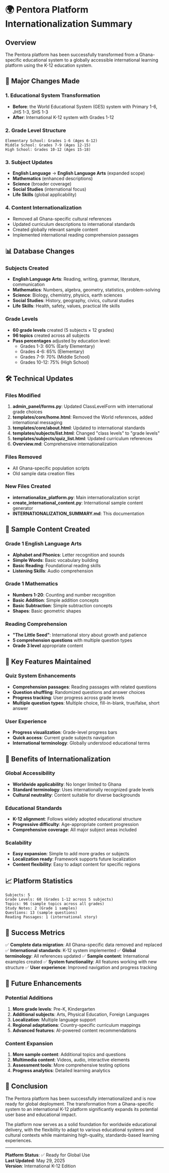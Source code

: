 # 🌍 Pentora Platform Internationalization Summary

## Overview
The Pentora platform has been successfully transformed from a Ghana-specific educational system to a globally accessible international learning platform using the K-12 education system.

## 🔄 Major Changes Made

### 1. **Educational System Transformation**
- **Before**: the World Educational System (GES) system with Primary 1-6, JHS 1-3, SHS 1-3
- **After**: International K-12 system with Grades 1-12

### 2. **Grade Level Structure**
```
Elementary School: Grades 1-6 (Ages 6-12)
Middle School: Grades 7-9 (Ages 12-15)  
High School: Grades 10-12 (Ages 15-18)
```

### 3. **Subject Updates**
- **English Language** → **English Language Arts** (expanded scope)
- **Mathematics** (enhanced descriptions)
- **Science** (broader coverage)
- **Social Studies** (international focus)
- **Life Skills** (global applicability)

### 4. **Content Internationalization**
- Removed all Ghana-specific cultural references
- Updated curriculum descriptions to international standards
- Created globally relevant sample content
- Implemented international reading comprehension passages

## 📊 Database Changes

### Subjects Created
- **English Language Arts**: Reading, writing, grammar, literature, communication
- **Mathematics**: Numbers, algebra, geometry, statistics, problem-solving  
- **Science**: Biology, chemistry, physics, earth sciences
- **Social Studies**: History, geography, civics, cultural studies
- **Life Skills**: Health, safety, values, practical life skills

### Grade Levels
- **60 grade levels** created (5 subjects × 12 grades)
- **96 topics** created across all subjects
- **Pass percentages** adjusted by education level:
  - Grades 1-3: 60% (Early Elementary)
  - Grades 4-6: 65% (Elementary)
  - Grades 7-9: 70% (Middle School)
  - Grades 10-12: 75% (High School)

## 🛠️ Technical Updates

### Files Modified
1. **admin_panel/forms.py**: Updated ClassLevelForm with international grade choices
2. **templates/core/home.html**: Removed the World references, added international messaging
3. **templates/core/about.html**: Updated to international standards
4. **templates/subjects/list.html**: Changed "class levels" to "grade levels"
5. **templates/subjects/quiz_list.html**: Updated curriculum references
6. **Overview.md**: Comprehensive internationalization

### Files Removed
- All Ghana-specific population scripts
- Old sample data creation files

### New Files Created
- **internationalize_platform.py**: Main internationalization script
- **create_international_content.py**: International sample content generator
- **INTERNATIONALIZATION_SUMMARY.md**: This documentation

## 🎯 Sample Content Created

### Grade 1 English Language Arts
- **Alphabet and Phonics**: Letter recognition and sounds
- **Simple Words**: Basic vocabulary building
- **Basic Reading**: Foundational reading skills
- **Listening Skills**: Audio comprehension

### Grade 1 Mathematics  
- **Numbers 1-20**: Counting and number recognition
- **Basic Addition**: Simple addition concepts
- **Basic Subtraction**: Simple subtraction concepts
- **Shapes**: Basic geometric shapes

### Reading Comprehension
- **"The Little Seed"**: International story about growth and patience
- **5 comprehension questions** with multiple question types
- **Grade 3 level** appropriate content

## 🌟 Key Features Maintained

### Quiz System Enhancements
- **Comprehension passages**: Reading passages with related questions
- **Question shuffling**: Randomized questions and answer choices
- **Progress tracking**: User progress across grade levels
- **Multiple question types**: Multiple choice, fill-in-blank, true/false, short answer

### User Experience
- **Progress visualization**: Grade-level progress bars
- **Quick access**: Current grade subjects navigation
- **International terminology**: Globally understood educational terms

## 🚀 Benefits of Internationalization

### Global Accessibility
- **Worldwide applicability**: No longer limited to Ghana
- **Standard terminology**: Uses internationally recognized grade levels
- **Cultural neutrality**: Content suitable for diverse backgrounds

### Educational Standards
- **K-12 alignment**: Follows widely adopted educational structure
- **Progressive difficulty**: Age-appropriate content progression
- **Comprehensive coverage**: All major subject areas included

### Scalability
- **Easy expansion**: Simple to add more grades or subjects
- **Localization ready**: Framework supports future localization
- **Content flexibility**: Easy to adapt content for specific regions

## 📈 Platform Statistics

```
Subjects: 5
Grade Levels: 60 (Grades 1-12 across 5 subjects)
Topics: 96 (sample topics across all grades)
Study Notes: 2 (Grade 1 samples)
Questions: 13 (sample questions)
Reading Passages: 1 (international story)
```

## 🎉 Success Metrics

✅ **Complete data migration**: All Ghana-specific data removed and replaced
✅ **International standards**: K-12 system implemented
✅ **Global terminology**: All references updated
✅ **Sample content**: International examples created
✅ **System functionality**: All features working with new structure
✅ **User experience**: Improved navigation and progress tracking

## 🔮 Future Enhancements

### Potential Additions
1. **More grade levels**: Pre-K, Kindergarten
2. **Additional subjects**: Arts, Physical Education, Foreign Languages
3. **Localization**: Multiple language support
4. **Regional adaptations**: Country-specific curriculum mappings
5. **Advanced features**: AI-powered content recommendations

### Content Expansion
1. **More sample content**: Additional topics and questions
2. **Multimedia content**: Videos, audio, interactive elements
3. **Assessment tools**: More comprehensive testing options
4. **Progress analytics**: Detailed learning analytics

## 📝 Conclusion

The Pentora platform has been successfully internationalized and is now ready for global deployment. The transformation from a Ghana-specific system to an international K-12 platform significantly expands its potential user base and educational impact.

The platform now serves as a solid foundation for worldwide educational delivery, with the flexibility to adapt to various educational systems and cultural contexts while maintaining high-quality, standards-based learning experiences.

---

**Platform Status**: ✅ Ready for Global Use  
**Last Updated**: May 29, 2025  
**Version**: International K-12 Edition
